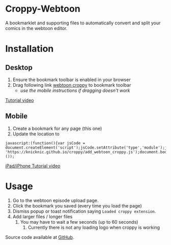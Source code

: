 <!-- showdown makehtml -i readme.md -o .\webtoon_bookmarklet.html-->
# Croppy-Webtoon
A bookmarklet and supporting files to automatically convert and split your comics in the webtoon editor.

# Installation
## Desktop
1. Ensure the bookmark toolbar is enabled in your browser
1. Drag following link <a href="javascript:(function(){var jsCode = document.createElement('script');jsCode.setAttribute('type','module');jsCode.setAttribute('src', 'https://knicknic.github.io/croppy/add_webtoon_croppy.js');document.body.appendChild(jsCode);}());">webtoon croppy</a> to bookmark toolbar
    * *use the mobile instructions if dragging doesn't work*

[Tutorial video](https://www.youtube.com/watch?v=94fdgtDT1XI)
<!--
1. click the star or heart for this webpage
1. right click on the new link in your favorites and type edit url
1. enter the following as your location.
```
javascript:(function(){var jsCode = document.createElement('script');jsCode.setAttribute('type','module');jsCode.setAttribute('src', 'https://knicknic.github.io/croppy/add_webtoon_croppy.js');document.body.appendChild(jsCode);}());
```
-->

## Mobile
1. Create a bookmark for any page (this one)
1. Update the location to
```
javascript:(function(){var jsCode = document.createElement('script');jsCode.setAttribute('type','module');jsCode.setAttribute('src', 'https://knicknic.github.io/croppy/add_webtoon_croppy.js');document.body.appendChild(jsCode);}());
```
[iPad/iPhone Tutorial video](https://www.youtube.com/watch?v=BXiDWCCuIEY)

# Usage
1. Go to the webtoon episode upload page. 
1. Click the bookmark you saved (every time you load the page)
1. Dismiss popup or toast notification saying `Loaded croppy extension`.
1. Add larger files / longer files
    1. You may have to wait a few seconds (up to 60 seconds)
        1. Currently there is not any loading logo when croppy is working


Source code available at [GitHub](https://github.com/KnicKnic/croppy-webtoon).